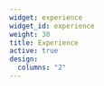 ```yaml
---
widget: experience
widget_id: experience
weight: 30
title: Experience
active: true
design:
  columns: "2"
---
```

